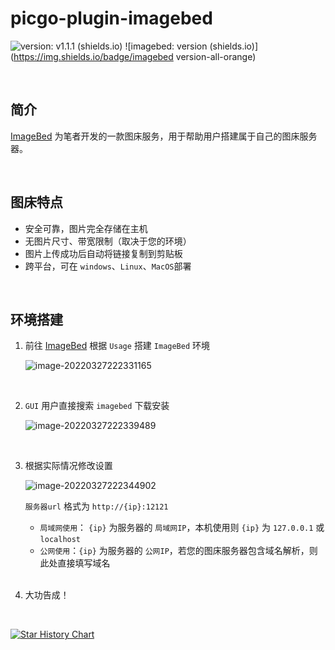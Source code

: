 # picgo-plugin-imagebed

![version: v1.1.1 (shields.io)](https://img.shields.io/badge/version-v1.1.1-green) ![imagebed: version (shields.io)](https://img.shields.io/badge/imagebed version-all-orange)

<br>

## 简介

[ImageBed](https://github.com/Redns/ImageBed) 为笔者开发的一款图床服务，用于帮助用户搭建属于自己的图床服务器。

<br>

## 图床特点

- 安全可靠，图片完全存储在主机
- 无图片尺寸、带宽限制（取决于您的环境）
- 图片上传成功后自动将链接复制到剪贴板
- 跨平台，可在 `windows`、`Linux`、`MacOS`部署

<br>

## 环境搭建

1. 前往 [ImageBed](https://github.com/Redns/ImageBed) 根据 `Usage` 搭建 `ImageBed` 环境

   ![image-20220327222331165](http://jing-image.test.upcdn.net/image-20220327222331165.png)

<br>

2. `GUI` 用户直接搜索 `imagebed` 下载安装

   ![image-20220327222339489](http://jing-image.test.upcdn.net/image-20220327222339489.png)

   <br>

3. 根据实际情况修改设置

   ![image-20220327222344902](http://jing-image.test.upcdn.net/image-20220327222344902.png)

   `服务器url` 格式为 `http://{ip}:12121`

   - `局域网使用`： `{ip}` 为服务器的 `局域网IP`，本机使用则 `{ip}` 为 `127.0.0.1` 或 `localhost`
   - `公网使用`：`{ip}` 为服务器的 `公网IP`，若您的图床服务器包含域名解析，则此处直接填写域名

   <br>

4. 大功告成！

<br>


[![Star History Chart](https://api.star-history.com/svg?repos=Redns/picgo-plugin-imagebed&type=Date)](https://star-history.com/#Redns/picgo-plugin-imagebed&Date)
